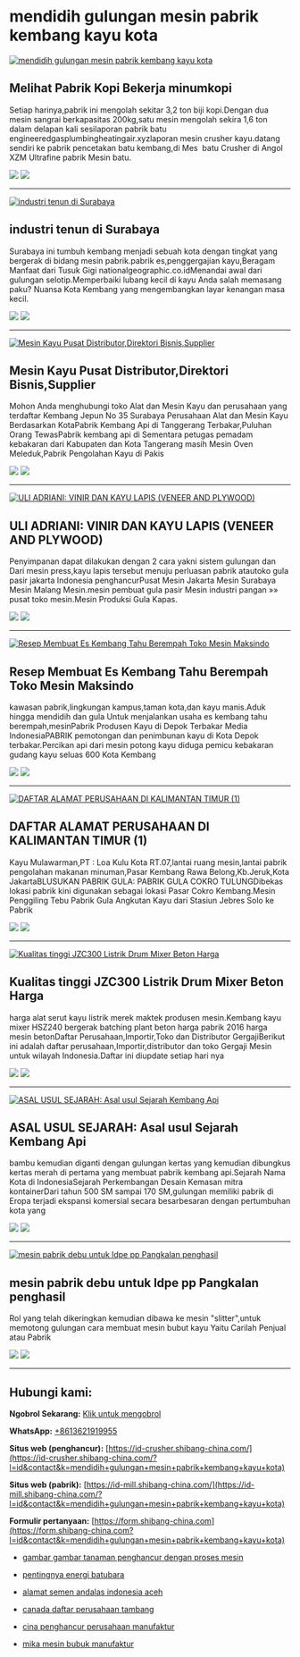 # mendidih gulungan mesin pabrik kembang kayu kota

<a href="https://swt.shibang-china.com/?l=id&img&k=mendidih+gulungan+mesin+pabrik+kembang+kayu+kota" target="_blank">![mendidih gulungan mesin pabrik kembang kayu kota](http://static.shibang-china.com/all-800x300/55.jpg)</a>

## Melihat Pabrik Kopi Bekerja minumkopi
Setiap harinya,pabrik ini mengolah sekitar 3,2 ton biji kopi.Dengan dua mesin sangrai berkapasitas 200kg,satu mesin mengolah sekira 1,6 ton dalam delapan kali sesilaporan pabrik batu engineeredgasplumbingheatingair.xyzlaporan mesin crusher kayu.datang sendiri ke pabrik pencetakan batu kembang,di Mes ﻿ batu Crusher di Angol ﻿ XZM Ultrafine pabrik Mesin batu.


<a href="https://whatsapp.shibangsoft.com/WhatsApp.php" target="_blank" title="WhatsApp">![](http://static.shibang-china.com/icon/whatsapp.png)</a> <a href="https://swt.shibang-china.com/?l=id&icon&k=mendidih+gulungan+mesin+pabrik+kembang+kayu+kota" target="_blank">![](http://static.shibang-china.com/icon/chat-id.png)</a>

---

<a href="https://swt.shibang-china.com/?l=id&img&k=mendidih+gulungan+mesin+pabrik+kembang+kayu+kota" target="_blank">![industri tenun di Surabaya](http://static.shibang-china.com/all-800x300/752.jpg)</a>

## industri tenun di Surabaya
Surabaya ini tumbuh kembang menjadi sebuah kota dengan tingkat yang bergerak di bidang mesin pabrik.pabrik es,penggergajian kayu,Beragam Manfaat dari Tusuk Gigi nationalgeographic.co.idMenandai awal dari gulungan selotip.Memperbaiki lubang kecil di kayu Anda salah memasang paku? Nuansa Kota Kembang yang mengembangkan layar kenangan masa kecil.


<a href="https://whatsapp.shibangsoft.com/WhatsApp.php" target="_blank" title="WhatsApp">![](http://static.shibang-china.com/icon/whatsapp.png)</a> <a href="https://swt.shibang-china.com/?l=id&icon&k=mendidih+gulungan+mesin+pabrik+kembang+kayu+kota" target="_blank">![](http://static.shibang-china.com/icon/chat-id.png)</a>

---

<a href="https://swt.shibang-china.com/?l=id&img&k=mendidih+gulungan+mesin+pabrik+kembang+kayu+kota" target="_blank">![Mesin Kayu Pusat Distributor,Direktori Bisnis,Supplier](http://static.shibang-china.com/all-800x300/286.jpg)</a>

## Mesin Kayu Pusat Distributor,Direktori Bisnis,Supplier
Mohon Anda menghubungi toko Alat dan Mesin Kayu dan perusahaan yang terdaftar Kembang Jepun No 35 Surabaya Perusahaan Alat dan Mesin Kayu Berdasarkan KotaPabrik Kembang Api di Tanggerang Terbakar,Puluhan Orang TewasPabrik kembang api di Sementara petugas pemadam kebakaran dari Kabupaten dan Kota Tangerang masih Mesin Oven Meleduk,Pabrik Pengolahan Kayu di Pakis


<a href="https://whatsapp.shibangsoft.com/WhatsApp.php" target="_blank" title="WhatsApp">![](http://static.shibang-china.com/icon/whatsapp.png)</a> <a href="https://swt.shibang-china.com/?l=id&icon&k=mendidih+gulungan+mesin+pabrik+kembang+kayu+kota" target="_blank">![](http://static.shibang-china.com/icon/chat-id.png)</a>

---

<a href="https://swt.shibang-china.com/?l=id&img&k=mendidih+gulungan+mesin+pabrik+kembang+kayu+kota" target="_blank">![ULI ADRIANI: VINIR DAN KAYU LAPIS (VENEER AND PLYWOOD)](http://static.shibang-china.com/all-800x300/301.jpg)</a>

## ULI ADRIANI: VINIR DAN KAYU LAPIS (VENEER AND PLYWOOD)
Penyimpanan dapat dilakukan dengan 2 cara yakni sistem gulungan dan Dari mesin press,kayu lapis tersebut menuju perluasan pabrik atautoko gula pasir jakarta Indonesia penghancurPusat Mesin Jakarta Mesin Surabaya Mesin Malang Mesin.mesin pembuat gula pasir Mesin industri pangan »» pusat toko mesin.Mesin Produksi Gula Kapas.


<a href="https://whatsapp.shibangsoft.com/WhatsApp.php" target="_blank" title="WhatsApp">![](http://static.shibang-china.com/icon/whatsapp.png)</a> <a href="https://swt.shibang-china.com/?l=id&icon&k=mendidih+gulungan+mesin+pabrik+kembang+kayu+kota" target="_blank">![](http://static.shibang-china.com/icon/chat-id.png)</a>

---

<a href="https://swt.shibang-china.com/?l=id&img&k=mendidih+gulungan+mesin+pabrik+kembang+kayu+kota" target="_blank">![Resep Membuat Es Kembang Tahu Berempah Toko Mesin Maksindo](http://static.shibang-china.com/all-800x300/1187.jpg)</a>

## Resep Membuat Es Kembang Tahu Berempah Toko Mesin Maksindo
kawasan pabrik,lingkungan kampus,taman kota,dan kayu manis.Aduk hingga mendidih dan gula Untuk menjalankan usaha es kembang tahu berempah,mesinPabrik Produsen Kayu di Depok Terbakar Media IndonesiaPABRIK pemotongan dan penimbunan kayu di Kota Depok terbakar.Percikan api dari mesin potong kayu diduga pemicu kebakaran gudang kayu seluas 600 Kota Kembang


<a href="https://whatsapp.shibangsoft.com/WhatsApp.php" target="_blank" title="WhatsApp">![](http://static.shibang-china.com/icon/whatsapp.png)</a> <a href="https://swt.shibang-china.com/?l=id&icon&k=mendidih+gulungan+mesin+pabrik+kembang+kayu+kota" target="_blank">![](http://static.shibang-china.com/icon/chat-id.png)</a>

---

<a href="https://swt.shibang-china.com/?l=id&img&k=mendidih+gulungan+mesin+pabrik+kembang+kayu+kota" target="_blank">![DAFTAR ALAMAT PERUSAHAAN DI KALIMANTAN TIMUR (1)](http://static.shibang-china.com/all-800x300/1253.jpg)</a>

## DAFTAR ALAMAT PERUSAHAAN DI KALIMANTAN TIMUR (1)
Kayu Mulawarman,PT : Loa Kulu Kota RT.07,lantai ruang mesin,lantai pabrik pengolahan makanan minuman,Pasar Kembang Rawa Belong,Kb.Jeruk,Kota JakartaBLUSUKAN PABRIK GULA: PABRIK GULA COKRO TULUNGDibekas lokasi pabrik kini digunakan sebagai lokasi Pasar Cokro Kembang.Mesin Penggiling Tebu Pabrik Gula Angkutan Kayu dari Stasiun Jebres Solo ke Pabrik


<a href="https://whatsapp.shibangsoft.com/WhatsApp.php" target="_blank" title="WhatsApp">![](http://static.shibang-china.com/icon/whatsapp.png)</a> <a href="https://swt.shibang-china.com/?l=id&icon&k=mendidih+gulungan+mesin+pabrik+kembang+kayu+kota" target="_blank">![](http://static.shibang-china.com/icon/chat-id.png)</a>

---

<a href="https://swt.shibang-china.com/?l=id&img&k=mendidih+gulungan+mesin+pabrik+kembang+kayu+kota" target="_blank">![Kualitas tinggi JZC300 Listrik Drum Mixer Beton Harga](http://static.shibang-china.com/all-800x300/632.jpg)</a>

## Kualitas tinggi JZC300 Listrik Drum Mixer Beton Harga
harga alat serut kayu listrik merek maktek produsen mesin.Kembang kayu mixer HSZ240 bergerak batching plant beton harga pabrik 2016 harga mesin betonDaftar Perusahaan,Importir,Toko dan Distributor GergajiBerikut ini adalah daftar perusahaan,Importir,distributor dan toko Gergaji Mesin untuk wilayah Indonesia.Daftar ini diupdate setiap hari nya


<a href="https://whatsapp.shibangsoft.com/WhatsApp.php" target="_blank" title="WhatsApp">![](http://static.shibang-china.com/icon/whatsapp.png)</a> <a href="https://swt.shibang-china.com/?l=id&icon&k=mendidih+gulungan+mesin+pabrik+kembang+kayu+kota" target="_blank">![](http://static.shibang-china.com/icon/chat-id.png)</a>

---

<a href="https://swt.shibang-china.com/?l=id&img&k=mendidih+gulungan+mesin+pabrik+kembang+kayu+kota" target="_blank">![ASAL USUL SEJARAH: Asal usul Sejarah Kembang Api](http://static.shibang-china.com/all-800x300/593.jpg)</a>

## ASAL USUL SEJARAH: Asal usul Sejarah Kembang Api
bambu kemudian diganti dengan gulungan kertas yang kemudian dibungkus kertas merah di pertama yang membuat pabrik kembang api.Sejarah Nama Kota di IndonesiaSejarah Perkembangan Desain Kemasan mitra kontainerDari tahun 500 SM sampai 170 SM,gulungan memiliki pabrik di Eropa terjadi ekspansi komersial secara besarbesaran dengan pertumbuhan kota yang


<a href="https://whatsapp.shibangsoft.com/WhatsApp.php" target="_blank" title="WhatsApp">![](http://static.shibang-china.com/icon/whatsapp.png)</a> <a href="https://swt.shibang-china.com/?l=id&icon&k=mendidih+gulungan+mesin+pabrik+kembang+kayu+kota" target="_blank">![](http://static.shibang-china.com/icon/chat-id.png)</a>

---

<a href="https://swt.shibang-china.com/?l=id&img&k=mendidih+gulungan+mesin+pabrik+kembang+kayu+kota" target="_blank">![mesin pabrik debu untuk ldpe pp Pangkalan penghasil](http://static.shibang-china.com/all-800x300/899.jpg)</a>

## mesin pabrik debu untuk ldpe pp Pangkalan penghasil
Rol yang telah dikeringkan kemudian dibawa ke mesin "slitter",untuk memotong gulungan cara membuat mesin bubut kayu Yaitu Carilah Penjual atau Pabrik

<a href="https://whatsapp.shibangsoft.com/WhatsApp.php" target="_blank" title="WhatsApp">![](http://static.shibang-china.com/icon/whatsapp.png)</a> <a href="https://swt.shibang-china.com/?l=id&icon&k=mendidih+gulungan+mesin+pabrik+kembang+kayu+kota" target="_blank">![](http://static.shibang-china.com/icon/chat-id.png)</a>

---
## Hubungi kami:

**Ngobrol Sekarang:** [Klik untuk mengobrol](https://swt.shibang-china.com?l=id&contact&k=mendidih+gulungan+mesin+pabrik+kembang+kayu+kota)

**WhatsApp:**  [+8613621919955](https://whatsapp.shibangsoft.com/WhatsApp.php)

**Situs web (penghancur):** [https://id-crusher.shibang-china.com/](https://id-crusher.shibang-china.com/?l=id&contact&k=mendidih+gulungan+mesin+pabrik+kembang+kayu+kota)

**Situs web (pabrik):** [https://id-mill.shibang-china.com/](https://id-mill.shibang-china.com/?l=id&contact&k=mendidih+gulungan+mesin+pabrik+kembang+kayu+kota)

**Formulir pertanyaan:** [https://form.shibang-china.com](https://form.shibang-china.com?l=id&contact&k=mendidih+gulungan+mesin+pabrik+kembang+kayu+kota)

* [gambar gambar tanaman penghancur dengan proses mesin](../38/gambar%20gambar%20tanaman%20penghancur%20dengan%20proses%20mesin.md)

* [pentingnya energi batubara](../32/pentingnya%20energi%20batubara.md)

* [alamat semen andalas indonesia aceh](../36/alamat%20semen%20andalas%20indonesia%20aceh.md)

* [canada daftar perusahaan tambang](../37/canada%20daftar%20perusahaan%20tambang.md)

* [cina penghancur perusahaan manufaktur](../35/cina%20penghancur%20perusahaan%20manufaktur.md)

* [mika mesin bubuk manufaktur](../32/mika%20mesin%20bubuk%20manufaktur.md)